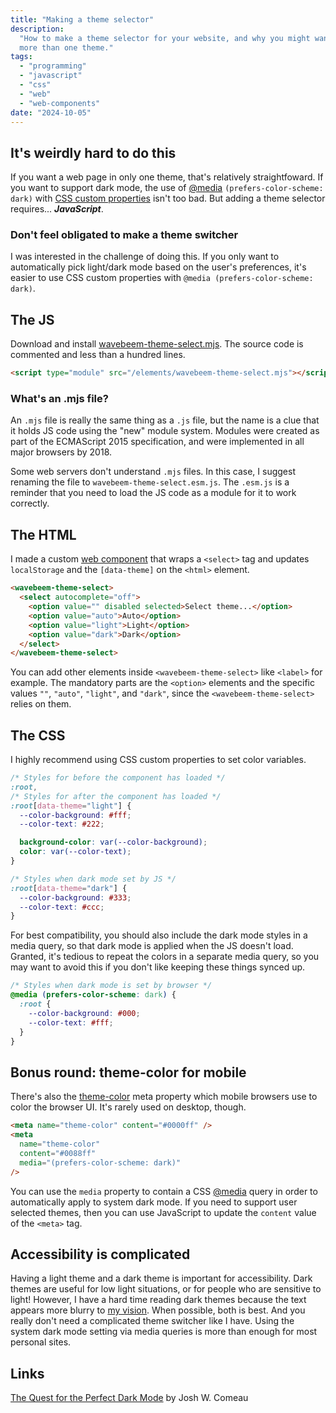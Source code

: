```yaml
---
title: "Making a theme selector"
description:
  "How to make a theme selector for your website, and why you might want to have
  more than one theme."
tags:
  - "programming"
  - "javascript"
  - "css"
  - "web"
  - "web-components"
date: "2024-10-05"
---
```


## It's weirdly hard to do this

If you want a web page in only one theme, that's relatively straightfoward. If
you want to support dark mode, the use of
[@media](https://developer.mozilla.org/en-US/docs/Web/CSS/@media)
`(prefers-color-scheme: dark)` with
[CSS custom properties](https://developer.mozilla.org/en-US/docs/Web/CSS/--*)
isn't too bad. But adding a theme selector requires... **_JavaScript_**.

<aside class="infobox">

### Don't feel obligated to make a theme switcher

I was interested in the challenge of doing this. If you only want to
automatically pick light/dark mode based on the user's preferences, it's easier
to use CSS custom properties with `@media (prefers-color-scheme: dark)`.

</aside>

## The JS

Download and install
[wavebeem-theme-select.mjs](/elements/wavebeem-theme-select.mjs). The source
code is commented and less than a hundred lines.

```html
<script type="module" src="/elements/wavebeem-theme-select.mjs"></script>
```

<aside class="infobox">

### What's an .mjs file?

An `.mjs` file is really the same thing as a `.js` file, but the name is a clue
that it holds JS code using the "new" module system. Modules were created as
part of the ECMAScript 2015 specification, and were implemented in all major
browsers by 2018.

Some web servers don't understand `.mjs` files. In this case, I suggest renaming
the file to `wavebeem-theme-select.esm.js`. The `.esm.js` is a reminder that you
need to load the JS code as a module for it to work correctly.

</aside>

## The HTML

I made a custom
[web component](https://developer.mozilla.org/en-US/docs/Web/API/Web_components)
that wraps a `<select>` tag and updates `localStorage` and the `[data-theme]` on
the `<html>` element.

```html
<wavebeem-theme-select>
  <select autocomplete="off">
    <option value="" disabled selected>Select theme...</option>
    <option value="auto">Auto</option>
    <option value="light">Light</option>
    <option value="dark">Dark</option>
  </select>
</wavebeem-theme-select>
```

You can add other elements inside `<wavebeem-theme-select>` like `<label>` for
example. The mandatory parts are the `<option>` elements and the specific values
`""`, `"auto"`, `"light"`, and `"dark"`, since the `<wavebeem-theme-select>`
relies on them.

## The CSS

I highly recommend using CSS custom properties to set color variables.

```css
/* Styles for before the component has loaded */
:root,
/* Styles for after the component has loaded */
:root[data-theme="light"] {
  --color-background: #fff;
  --color-text: #222;

  background-color: var(--color-background);
  color: var(--color-text);
}

/* Styles when dark mode set by JS */
:root[data-theme="dark"] {
  --color-background: #333;
  --color-text: #ccc;
}
```

For best compatibility, you should also include the dark mode styles in a media
query, so that dark mode is applied when the JS doesn't load. Granted, it's
tedious to repeat the colors in a separate media query, so you may want to avoid
this if you don't like keeping these things synced up.

```css
/* Styles when dark mode is set by browser */
@media (prefers-color-scheme: dark) {
  :root {
    --color-background: #000;
    --color-text: #fff;
  }
}
```

## Bonus round: theme-color for mobile

There's also the
[theme-color](https://developer.mozilla.org/en-US/docs/Web/HTML/Element/meta/name/theme-color)
meta property which mobile browsers use to color the browser UI. It's rarely
used on desktop, though.

```html
<meta name="theme-color" content="#0000ff" />
<meta
  name="theme-color"
  content="#0088ff"
  media="(prefers-color-scheme: dark)"
/>
```

You can use the `media` property to contain a CSS
[@media](https://developer.mozilla.org/en-US/docs/Web/CSS/@media) query in order
to automatically apply to system dark mode. If you need to support user selected
themes, then you can use JavaScript to update the `content` value of the
`<meta>` tag.

## Accessibility is complicated

Having a light theme and a dark theme is important for accessibility. Dark
themes are useful for low light situations, or for people who are sensitive to
light! However, I have a hard time reading dark themes because the text appears
more blurry to [my vision](https://en.wikipedia.org/wiki/Astigmatism). When
possible, both is best. And you really don't need a complicated theme switcher
like I have. Using the system dark mode setting via media queries is more than
enough for most personal sites.

## Links

[The Quest for the Perfect Dark Mode](https://www.joshwcomeau.com/react/dark-mode/)
by Josh W. Comeau
